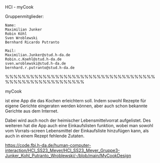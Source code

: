 HCI - myCook 

Gruppenmitglieder:

    Name:
    Maximilian Junker
    Robin Köhl 
    Sven Wroblewski
    Bernhard Ricardo Putranto 

    Mail:
    Maximilian.Junker@stud.h-da.de
    Robin.c.Koehl@stud.h-da.de
    sven.wroblewski@stud.h-da.de
    bernhard.r.putranto@stud.h-da.de

%%%%%%%%%%%%%%%%%%%%%%%%%%%%%%%%%%%%%%%%%%%%%%%%%%%%%%%


myCook

ist eine App die das Kochen erleichtern soll. Indem sowohl Rezepte für eigene Gerichte 
eingeraten werden können, aber auch schon bekannte Gerichte aus dem Internet.

Dabei wird auch noch der heimischer Lebensmittelvorrat aufgelistet. Des weiteren hat die App
auch eine Einkaufslisten funktion, wobei man sowohl vom Vorrats-screen Lebensmittel der Einkaufsliste hinzufügen kann,
als auch in einem Rezept fehlende Zutaten.

https://code.fbi.h-da.de/human-computer-interaction/HCI_SS23_Meyer/HCI_SS23_Meyer_Gruppe3-Junker_Kohl_Putranto_Wroblewski/-/blob/main/MyCookDesign
